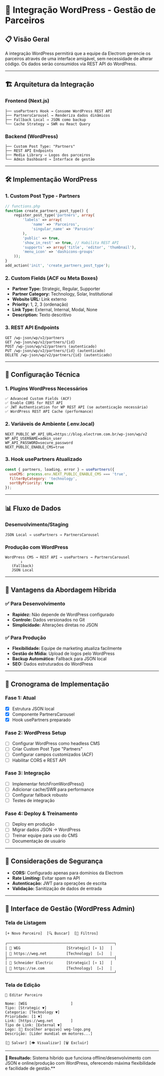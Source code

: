 # 🔗 Integração WordPress - Gestão de Parceiros

## 📋 Visão Geral

A integração WordPress permitirá que a equipe da Electrom gerencie os parceiros através de uma interface amigável, sem necessidade de alterar código. Os dados serão consumidos via REST API do WordPress.

---

## 🏗️ Arquitetura da Integração

### **Frontend (Next.js)**
```
├── usePartners Hook → Consome WordPress REST API
├── PartnersCarousel → Renderiza dados dinâmicos  
├── Fallback Local → JSON como backup
└── Cache Strategy → SWR ou React Query
```

### **Backend (WordPress)**
```
├── Custom Post Type: "Partners"
├── REST API Endpoints
├── Media Library → Logos dos parceiros
└── Admin Dashboard → Interface de gestão
```

---

## 🛠️ Implementação WordPress

### **1. Custom Post Type - Partners**
```php
// functions.php
function create_partners_post_type() {
    register_post_type('partners', array(
        'labels' => array(
            'name' => 'Parceiros',
            'singular_name' => 'Parceiro'
        ),
        'public' => true,
        'show_in_rest' => true, // Habilita REST API
        'supports' => array('title', 'editor', 'thumbnail'),
        'menu_icon' => 'dashicons-groups'
    ));
}
add_action('init', 'create_partners_post_type');
```

### **2. Custom Fields (ACF ou Meta Boxes)**
- **Partner Type:** Strategic, Regular, Supporter
- **Partner Category:** Technology, Solar, Institutional  
- **Website URL:** Link externo
- **Priority:** 1, 2, 3 (ordenação)
- **Link Type:** External, Internal, Modal, None
- **Description:** Texto descritivo

### **3. REST API Endpoints**
```
GET /wp-json/wp/v2/partners
GET /wp-json/wp/v2/partners/{id}
POST /wp-json/wp/v2/partners (autenticado)
PUT /wp-json/wp/v2/partners/{id} (autenticado)
DELETE /wp-json/wp/v2/partners/{id} (autenticado)
```

---

## 🔧 Configuração Técnica

### **1. Plugins WordPress Necessários**
```
✅ Advanced Custom Fields (ACF)
✅ Enable CORS for REST API
✅ JWT Authentication for WP REST API (se autenticação necessária)
✅ WordPress REST API Cache (performance)
```

### **2. Variáveis de Ambiente (.env.local)**
```env
NEXT_PUBLIC_WP_API_URL=https://blog.electrom.com.br/wp-json/wp/v2
WP_API_USERNAME=admin_user
WP_API_PASSWORD=secure_password
NEXT_PUBLIC_ENABLE_CMS=true
```

### **3. Hook usePartners Atualizado**
```javascript
const { partners, loading, error } = usePartners({
  useCMS: process.env.NEXT_PUBLIC_ENABLE_CMS === 'true',
  filterByCategory: 'technology',
  sortByPriority: true
});
```

---

## 📊 Fluxo de Dados

### **Desenvolvimento/Staging**
```
JSON Local → usePartners → PartnersCarousel
```

### **Produção com WordPress**
```
WordPress CMS → REST API → usePartners → PartnersCarousel
       ↓
   (Fallback)
   JSON Local
```

---

## 🎯 Vantagens da Abordagem Híbrida

### **✅ Para Desenvolvimento**
- **Rapidez:** Não depende de WordPress configurado
- **Controle:** Dados versionados no Git
- **Simplicidade:** Alterações diretas no JSON

### **✅ Para Produção**
- **Flexibilidade:** Equipe de marketing atualiza facilmente
- **Gestão de Mídia:** Upload de logos pelo WordPress
- **Backup Automático:** Fallback para JSON local
- **SEO:** Dados estruturados do WordPress

---

## 🚀 Cronograma de Implementação

### **Fase 1: Atual**
- [x] Estrutura JSON local
- [x] Componente PartnersCarousel  
- [x] Hook usePartners preparado

### **Fase 2: WordPress Setup**
- [ ] Configurar WordPress como headless CMS
- [ ] Criar Custom Post Type "Partners"
- [ ] Configurar campos customizados (ACF)
- [ ] Habilitar CORS e REST API

### **Fase 3: Integração**
- [ ] Implementar fetchFromWordPress()
- [ ] Adicionar cache/SWR para performance
- [ ] Configurar fallback robusto
- [ ] Testes de integração

### **Fase 4: Deploy & Treinamento**
- [ ] Deploy em produção
- [ ] Migrar dados JSON → WordPress
- [ ] Treinar equipe para uso do CMS
- [ ] Documentação de usuário

---

## 🔐 Considerações de Segurança

- **CORS:** Configurado apenas para domínios da Electrom
- **Rate Limiting:** Evitar spam na API
- **Autenticação:** JWT para operações de escrita
- **Validação:** Sanitização de dados de entrada

---

## 📱 Interface de Gestão (WordPress Admin)

### **Tela de Listagem**
```
[+ Novo Parceiro]  [🔍 Buscar]  [📁 Filtros]

┌─────────────────────────────────────────────────┐
│ 🏢 WEG                     [Strategic] [⭐ 1]   │
│ 🔗 https://weg.net         [Technology]  [✏️]   │
├─────────────────────────────────────────────────┤
│ 🏢 Schneider Electric      [Strategic] [⭐ 1]   │
│ 🔗 https://se.com          [Technology]  [✏️]   │
└─────────────────────────────────────────────────┘
```

### **Tela de Edição**
```
📝 Editar Parceiro

Nome: [WEG                    ]
Tipo: [Strategic ▼]
Categoria: [Technology ▼]
Prioridade: [1 ▼]
Link: [https://weg.net        ]
Tipo de Link: [External ▼]
Logo: [📁 Escolher arquivo] weg-logo.png
Descrição: [Líder mundial em motores...]

[💾 Salvar] [👁️ Visualizar] [🗑️ Excluir]
```

---

**🎯 Resultado:** Sistema híbrido que funciona offline/desenvolvimento com JSON e online/produção com WordPress, oferecendo máxima flexibilidade e facilidade de gestão.** 